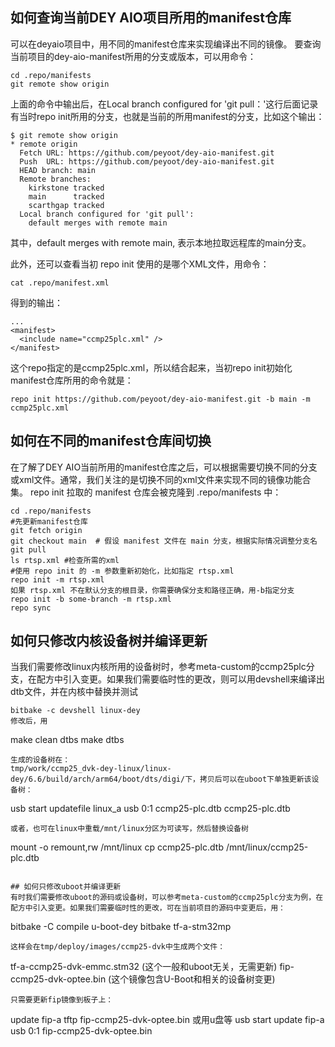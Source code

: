## 如何查询当前DEY AIO项目所用的manifest仓库
可以在deyaio项目中，用不同的manifest仓库来实现编译出不同的镜像。
要查询当前项目的dey-aio-manifest所用的分支或版本，可以用命令：
```
cd .repo/manifests
git remote show origin
```
上面的命令中输出后，在Local branch configured for 'git pull：'这行后面记录有当时repo init所用的分支，也就是当前的所用manifest的分支，比如这个输出：
```
$ git remote show origin
* remote origin
  Fetch URL: https://github.com/peyoot/dey-aio-manifest.git
  Push  URL: https://github.com/peyoot/dey-aio-manifest.git
  HEAD branch: main
  Remote branches:
    kirkstone tracked
    main      tracked
    scarthgap tracked
  Local branch configured for 'git pull':
    default merges with remote main

```
其中，default merges with remote main, 表示本地拉取远程库的main分支。

此外，还可以查看当初 repo init 使用的是哪个XML文件，用命令：
```
cat .repo/manifest.xml
```
得到的输出：
```
...
<manifest>
  <include name="ccmp25plc.xml" />
</manifest>
```
这个repo指定的是ccmp25plc.xml，所以结合起来，当初repo init初始化manifest仓库所用的命令就是：
```
repo init https://github.com/peyoot/dey-aio-manifest.git -b main -m ccmp25plc.xml
```
## 如何在不同的manifest仓库间切换
在了解了DEY AIO当前所用的manifest仓库之后，可以根据需要切换不同的分支或xml文件。通常，我们关注的是切换不同的xml文件来实现不同的镜像功能合集。
repo init 拉取的 manifest 仓库会被克隆到 .repo/manifests 中：
```
cd .repo/manifests
#先更新manifest仓库
git fetch origin
git checkout main  # 假设 manifest 文件在 main 分支，根据实际情况调整分支名
git pull
ls rtsp.xml #检查所需的xml
#使用 repo init 的 -m 参数重新初始化，比如指定 rtsp.xml
repo init -m rtsp.xml
如果 rtsp.xml 不在默认分支的根目录，你需要确保分支和路径正确，用-b指定分支
repo init -b some-branch -m rtsp.xml
repo sync
```

## 如何只修改内核设备树并编译更新
当我们需要修改linux内核所用的设备树时，参考meta-custom的ccmp25plc分支，在配方中引入变更。如果我们需要临时性的更改，则可以用devshell来编译出dtb文件，并在内核中替换并测试
```
bitbake -c devshell linux-dey
修改后，用
```
make clean dtbs
make dtbs
```
生成的设备树在：
tmp/work/ccmp25_dvk-dey-linux/linux-dey/6.6/build/arch/arm64/boot/dts/digi/下，拷贝后可以在uboot下单独更新该设备树：
```
usb start
updatefile linux_a usb 0:1 ccmp25-plc.dtb ccmp25-plc.dtb
```
或者，也可在linux中重载/mnt/linux分区为可读写，然后替换设备树
```
mount -o remount,rw /mnt/linux 
cp ccmp25-plc.dtb /mnt/linux/ccmp25-plc.dtb
```

## 如何只修改uboot并编译更新
有时我们需要修改uboot的源码或设备树，可以参考meta-custom的ccmp25plc分支为例，在配方中引入变更。如果我们需要临时性的更改，可在当前项目的源码中变更后，用：
```
bitbake -C compile u-boot-dey
bitbake tf-a-stm32mp
```
这样会在tmp/deploy/images/ccmp25-dvk中生成两个文件：
```
tf-a-ccmp25-dvk-emmc.stm32 (这个一般和uboot无关，无需更新)
fip-ccmp25-dvk-optee.bin (这个镜像包含U-Boot和相关的设备树变更)
```
只需要更新fip镜像到板子上：
```
update fip-a tftp fip-ccmp25-dvk-optee.bin
或用u盘等
usb start
update fip-a usb 0:1 fip-ccmp25-dvk-optee.bin
```